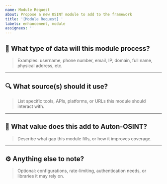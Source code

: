 ```yaml
---
name: Module Request
about: Propose a new OSINT module to add to the framework
title: '[Module Request] '
labels: enhancement, module
assignees: ''
---
```


## 🧩 What type of data will this module process?

> Examples: username, phone number, email, IP, domain, full name, physical address, etc.

---

## 🔍 What source(s) should it use?

> List specific tools, APIs, platforms, or URLs this module should interact with.

---

## 🧠 What value does this add to Auton-OSINT?

> Describe what gap this module fills, or how it improves coverage.

---

## ⚙️ Anything else to note?

> Optional: configurations, rate-limiting, authentication needs, or libraries it may rely on.
